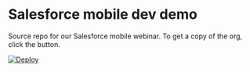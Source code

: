 # Salesforce mobile dev demo

Source repo for our Salesforce mobile webinar.  To get a copy of the org, click the button.

[![Deploy](https://raw.githubusercontent.com/mshanemc/deploy-to-sfdx/master/assets/sfdx_it_now.png)](https://hosted-scratch.herokuapp.com/launch?template=https://github.com/mshanemc/groceryDemo)